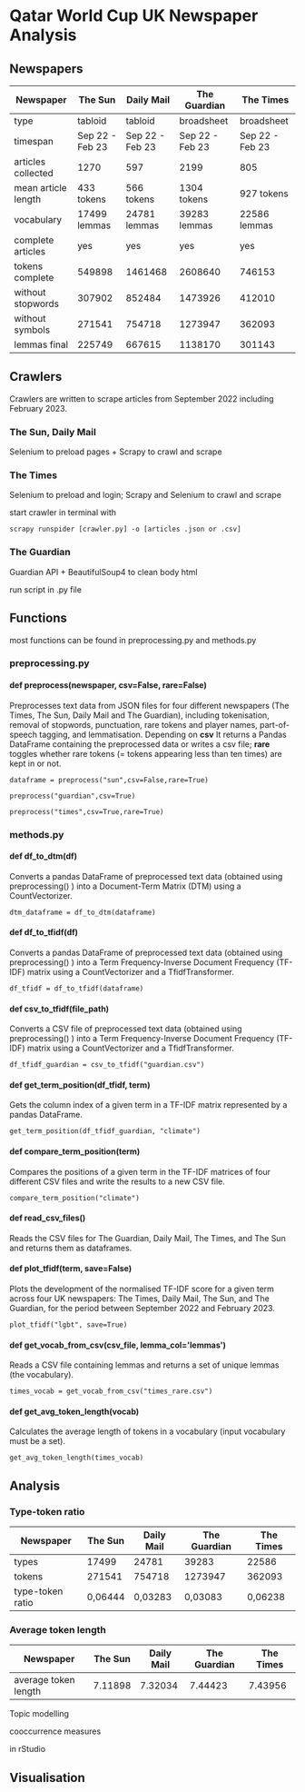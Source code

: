 # Qatar World Cup UK Newspaper Analysis

## Newspapers

Newspaper | The Sun | Daily Mail | The Guardian | The Times
--- | --- | --- | --- | ---
type | tabloid | tabloid | broadsheet | broadsheet
timespan | Sep 22 - Feb 23 | Sep 22 - Feb 23 | Sep 22 - Feb 23 | Sep 22 - Feb 23
articles collected | 1270 | 597 | 2199 | 805
mean article length | 433 tokens | 566 tokens | 1304 tokens | 927 tokens 
vocabulary | 17499 lemmas | 24781 lemmas | 39283 lemmas | 22586 lemmas
complete articles | yes | yes | yes | yes
tokens complete | 549898 | 1461468 |  2608640 | 746153
without stopwords | 307902 | 852484 |  1473926 | 412010
without symbols | 271541 | 754718 |  1273947 | 362093
lemmas final | 225749 | 667615 |  1138170 | 301143

## Crawlers

Crawlers are written to scrape articles from September 2022 including February 2023.

### The Sun, Daily Mail

Selenium to preload pages + Scrapy to crawl and scrape

### The Times

Selenium to preload and login; Scrapy and Selenium to crawl and scrape

start crawler in terminal with 

````
scrapy runspider [crawler.py] -o [articles .json or .csv]
````

### The Guardian

Guardian API + BeautifulSoup4 to clean body html

run script in .py file

## Functions

most functions can be found in preprocessing.py and methods.py

### preprocessing.py
#### def preprocess(newspaper, csv=False, rare=False)

Preprocesses text data from JSON files for four different newspapers (The Times, The Sun, Daily Mail and The Guardian), including tokenisation, removal of stopwords, punctuation, rare tokens and player names, part-of-speech tagging, and lemmatisation. Depending on <b>csv</b> It returns a Pandas DataFrame containing the preprocessed data or writes a csv file; <b>rare</b> toggles whether rare tokens (= tokens appearing less than ten times) are kept in or not.
````
dataframe = preprocess("sun",csv=False,rare=True)

preprocess("guardian",csv=True)

preprocess("times",csv=True,rare=True)
````
### methods.py
#### def df_to_dtm(df)
Converts a pandas DataFrame of preprocessed text data (obtained using preprocessing() ) into a Document-Term Matrix (DTM) using a CountVectorizer.
````
dtm_dataframe = df_to_dtm(dataframe)
````
#### def df_to_tfidf(df)
Converts a pandas DataFrame of preprocessed text data (obtained using preprocessing() ) into a Term Frequency-Inverse Document Frequency (TF-IDF) matrix using a CountVectorizer and a TfidfTransformer.
````
df_tfidf = df_to_tfidf(dataframe)
````
#### def csv_to_tfidf(file_path)
Converts a CSV file of preprocessed text data (obtained using preprocessing() ) into a Term Frequency-Inverse Document Frequency (TF-IDF) matrix using a CountVectorizer and a TfidfTransformer.
````
df_tfidf_guardian = csv_to_tfidf("guardian.csv")
````
#### def get_term_position(df_tfidf, term)
Gets the column index of a given term in a TF-IDF matrix represented by a pandas DataFrame.
````
get_term_position(df_tfidf_guardian, "climate")
````
#### def compare_term_position(term)
Compares the positions of a given term in the TF-IDF matrices of four different CSV files and write the results to a new CSV file.
````
compare_term_position("climate")
````
#### def read_csv_files()
Reads the CSV files for The Guardian, Daily Mail, The Times, and The Sun and returns them as dataframes.

#### def plot_tfidf(term, save=False)
Plots the development of the normalised TF-IDF score for a given term across four UK newspapers: The Times, Daily Mail, The Sun, and The Guardian, for the period between September 2022 and February 2023.
````
plot_tfidf("lgbt", save=True)
````
#### def get_vocab_from_csv(csv_file, lemma_col='lemmas')
Reads a CSV file containing lemmas and returns a set of unique lemmas (the vocabulary).
````
times_vocab = get_vocab_from_csv("times_rare.csv")
````
#### def get_avg_token_length(vocab)
Calculates the average length of tokens in a vocabulary (input vocabulary must be a set).
````
get_avg_token_length(times_vocab)
````

## Analysis

### Type-token ratio 
Newspaper | The Sun | Daily Mail | The Guardian | The Times
--- | --- | --- | --- | ---
 types | 17499 | 24781 | 39283 | 22586 
 tokens | 271541 | 754718 | 1273947 | 362093 
 type-token ratio | 0,06444 | 0,03283 | 0,03083 | 0,06238 
 
 ### Average token length
Newspaper | The Sun | Daily Mail | The Guardian | The Times
--- | --- | --- | --- | ---
average token length | 7.11898 | 7.32034 | 7.44423 | 7.43956 


Topic modelling

cooccurrence measures

in rStudio

## Visualisation






